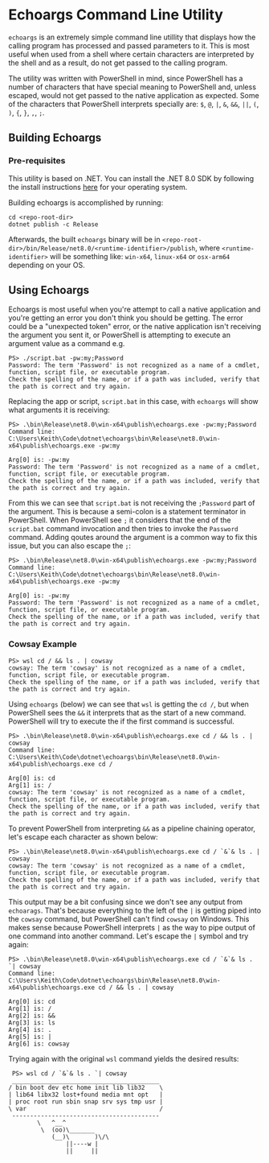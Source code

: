 # Echoargs Command Line Utility

`echoargs` is an extremely simple command line utillity that displays how the calling program has processed and passed
parameters to it. This is most useful when used from a shell where certain characters are interpreted by the shell and
as a result, do not get passed to the calling program.

The utility was written with PowerShell in mind, since PowerShell has a number of characters that have special meaning
to PowerShell and, unless escaped, would not get passed to the native application as expected. Some of the characters
that PowerShell interprets specially are: `$`, `@`, `|`, `&`, `&&`, `||`, `(`, `)`, `{`, `}`, `,`, `;`.

## Building Echoargs

### Pre-requisites

This utility is based on .NET. You can install the .NET 8.0 SDK by following the install instructions
[here](https://dotnet.microsoft.com/en-us/download/dotnet/8.0) for your operating system.

Building echoargs is accomplished by running:

```pwsh
cd <repo-root-dir>
dotnet publish -c Release
```

Afterwards, the built `echoargs` binary will be in `<repo-root-dir>/bin/Release/net8.0/<runtime-identifier>/publish`,
where `<runtime-identifier>` will be something like: `win-x64`, `linux-x64` or `osx-arm64` depending on your OS.

## Using Echoargs

Echoargs is most useful when you're attempt to call a native application and you're getting an error you don't
think you should be getting. The error could be a "unexpected token" error, or the native application isn't receiving
the argument you sent it, or PowerShell is attempting to execute an argument value as a command e.g.

```text
PS> ./script.bat -pw:my;Password
Password: The term 'Password' is not recognized as a name of a cmdlet, function, script file, or executable program.
Check the spelling of the name, or if a path was included, verify that the path is correct and try again.
```

Replacing the app or script, `script.bat` in this case, with `echoargs` will show what arguments it is receiving:

```text
PS> .\bin\Release\net8.0\win-x64\publish\echoargs.exe -pw:my;Password
Command line:
C:\Users\Keith\Code\dotnet\echoargs\bin\Release\net8.0\win-x64\publish\echoargs.exe -pw:my

Arg[0] is: -pw:my
Password: The term 'Password' is not recognized as a name of a cmdlet, function, script file, or executable program.
Check the spelling of the name, or if a path was included, verify that the path is correct and try again.
```

From this we can see that `script.bat` is not receiving the `;Password` part of the argument. This is because a
semi-colon is a statement terminator in PowerShell. When PowerShell see `;` it considers that the end of the
`script.bat` command invocation and then tries to invoke the `Password` command. Adding qoutes around the argument
is a common way to fix this issue, but you can also escape the `;`:

```text
PS> .\bin\Release\net8.0\win-x64\publish\echoargs.exe -pw:my;Password
Command line:
C:\Users\Keith\Code\dotnet\echoargs\bin\Release\net8.0\win-x64\publish\echoargs.exe -pw:my

Arg[0] is: -pw:my
Password: The term 'Password' is not recognized as a name of a cmdlet, function, script file, or executable program.
Check the spelling of the name, or if a path was included, verify that the path is correct and try again.
```

### Cowsay Example

```text
PS> wsl cd / && ls . | cowsay
cowsay: The term 'cowsay' is not recognized as a name of a cmdlet, function, script file, or executable program.
Check the spelling of the name, or if a path was included, verify that the path is correct and try again.
```

Using `echoargs` (below) we can see that `wsl` is getting the `cd /`, but when PowerShell sees the `&&` it interprets
that as the start of a new command. PowerShell will try to execute the if the first command is successful.

```text
PS> .\bin\Release\net8.0\win-x64\publish\echoargs.exe cd / && ls . | cowsay
Command line:
C:\Users\Keith\Code\dotnet\echoargs\bin\Release\net8.0\win-x64\publish\echoargs.exe cd /

Arg[0] is: cd
Arg[1] is: /
cowsay: The term 'cowsay' is not recognized as a name of a cmdlet, function, script file, or executable program.
Check the spelling of the name, or if a path was included, verify that the path is correct and try again.
```

To prevent PowerShell from interpreting `&&` as a pipeline chaining operator, let's escape each character as shown
below:

```text
PS> .\bin\Release\net8.0\win-x64\publish\echoargs.exe cd / `&`& ls . | cowsay
cowsay: The term 'cowsay' is not recognized as a name of a cmdlet, function, script file, or executable program.
Check the spelling of the name, or if a path was included, verify that the path is correct and try again.
```

This output may be a bit confusing since we don't see any output from `echoarags`. That's because everything to the
left of the `|` is getting piped into the `cowsay` command, but PowerShell can't find `cowsay` on Windows.  This makes
sense because PowerShell interprets `|` as the way to pipe output of one command into another command.  Let's escape
the `|` symbol and try again:

```text
PS> .\bin\Release\net8.0\win-x64\publish\echoargs.exe cd / `&`& ls . `| cowsay
Command line:
C:\Users\Keith\Code\dotnet\echoargs\bin\Release\net8.0\win-x64\publish\echoargs.exe cd / && ls . | cowsay

Arg[0] is: cd
Arg[1] is: /
Arg[2] is: &&
Arg[3] is: ls
Arg[4] is: .
Arg[5] is: |
Arg[6] is: cowsay
```

Trying again with the original `wsl` command yields the desired results:

```text
 PS> wsl cd / `&`& ls . `| cowsay
 _________________________________________
/ bin boot dev etc home init lib lib32    \
| lib64 libx32 lost+found media mnt opt   |
| proc root run sbin snap srv sys tmp usr |
\ var                                     /
 -----------------------------------------
        \   ^__^
         \  (oo)\_______
            (__)\       )\/\
                ||----w |
                ||     ||
```
